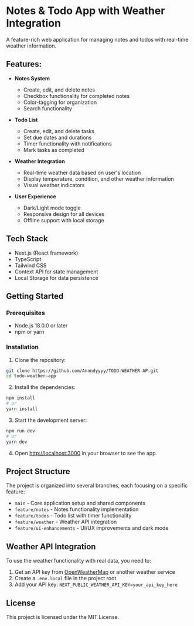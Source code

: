 # Notes & Todo App with Weather Integration

A feature-rich web application for managing notes and todos with real-time weather information.

## Features:

- **Notes System**
  - Create, edit, and delete notes
  - Checkbox functionality for completed notes
  - Color-tagging for organization
  - Search functionality

- **Todo List**
  - Create, edit, and delete tasks
  - Set due dates and durations
  - Timer functionality with notifications
  - Mark tasks as completed

- **Weather Integration**
  - Real-time weather data based on user's location
  - Display temperature, condition, and other weather information
  - Visual weather indicators

- **User Experience**
  - Dark/Light mode toggle
  - Responsive design for all devices
  - Offline support with local storage

## Tech Stack

- Next.js (React framework)
- TypeScript
- Tailwind CSS
- Context API for state management
- Local Storage for data persistence

## Getting Started

### Prerequisites

- Node.js 18.0.0 or later
- npm or yarn

### Installation

1. Clone the repository:
```bash
git clone https://github.com/Annndyyyy/TODO-WEATHER-AP.git
cd todo-weather-app
```

2. Install the dependencies:
```bash
npm install
# or
yarn install
```

3. Start the development server:
```bash
npm run dev
# or
yarn dev
```

4. Open [http://localhost:3000](http://localhost:3000) in your browser to see the app.

## Project Structure

The project is organized into several branches, each focusing on a specific feature:

- `main` - Core application setup and shared components
- `feature/notes` - Notes functionality implementation
- `feature/todos` - Todo list with timer functionality
- `feature/weather` - Weather API integration
- `feature/ui-enhancements` - UI/UX improvements and dark mode

## Weather API Integration

To use the weather functionality with real data, you need to:

1. Get an API key from [OpenWeatherMap](https://openweathermap.org/api) or another weather service
2. Create a `.env.local` file in the project root
3. Add your API key: `NEXT_PUBLIC_WEATHER_API_KEY=your_api_key_here`

## License

This project is licensed under the MIT License.
